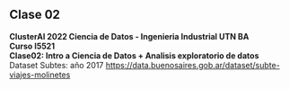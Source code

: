 ## Clase 02
**ClusterAI 2022
Ciencia de Datos - Ingenieria Industrial UTN BA <br>
Curso I5521 <br>
Clase02: Intro a Ciencia de Datos + Analisis exploratorio de datos**  <br>
Dataset Subtes: año 2017 https://data.buenosaires.gob.ar/dataset/subte-viajes-molinetes <br>
